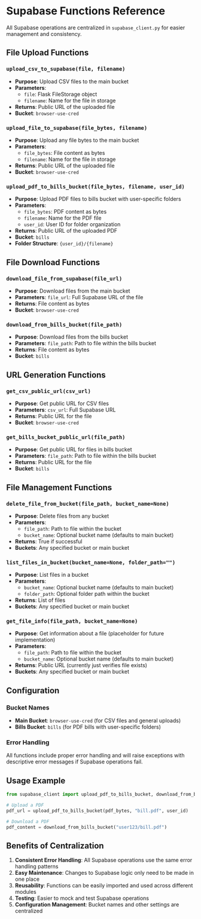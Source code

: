 # Supabase Functions Reference

All Supabase operations are centralized in `supabase_client.py` for easier management and consistency.

## File Upload Functions

### `upload_csv_to_supabase(file, filename)`

- **Purpose**: Upload CSV files to the main bucket
- **Parameters**:
  - `file`: Flask FileStorage object
  - `filename`: Name for the file in storage
- **Returns**: Public URL of the uploaded file
- **Bucket**: `browser-use-cred`

### `upload_file_to_supabase(file_bytes, filename)`

- **Purpose**: Upload any file bytes to the main bucket
- **Parameters**:
  - `file_bytes`: File content as bytes
  - `filename`: Name for the file in storage
- **Returns**: Public URL of the uploaded file
- **Bucket**: `browser-use-cred`

### `upload_pdf_to_bills_bucket(file_bytes, filename, user_id)`

- **Purpose**: Upload PDF files to bills bucket with user-specific folders
- **Parameters**:
  - `file_bytes`: PDF content as bytes
  - `filename`: Name for the PDF file
  - `user_id`: User ID for folder organization
- **Returns**: Public URL of the uploaded PDF
- **Bucket**: `bills`
- **Folder Structure**: `{user_id}/{filename}`

## File Download Functions

### `download_file_from_supabase(file_url)`

- **Purpose**: Download files from the main bucket
- **Parameters**: `file_url`: Full Supabase URL of the file
- **Returns**: File content as bytes
- **Bucket**: `browser-use-cred`

### `download_from_bills_bucket(file_path)`

- **Purpose**: Download files from the bills bucket
- **Parameters**: `file_path`: Path to file within the bills bucket
- **Returns**: File content as bytes
- **Bucket**: `bills`

## URL Generation Functions

### `get_csv_public_url(csv_url)`

- **Purpose**: Get public URL for CSV files
- **Parameters**: `csv_url`: Full Supabase URL
- **Returns**: Public URL for the file
- **Bucket**: `browser-use-cred`

### `get_bills_bucket_public_url(file_path)`

- **Purpose**: Get public URL for files in bills bucket
- **Parameters**: `file_path`: Path to file within the bills bucket
- **Returns**: Public URL for the file
- **Bucket**: `bills`

## File Management Functions

### `delete_file_from_bucket(file_path, bucket_name=None)`

- **Purpose**: Delete files from any bucket
- **Parameters**:
  - `file_path`: Path to file within the bucket
  - `bucket_name`: Optional bucket name (defaults to main bucket)
- **Returns**: True if successful
- **Buckets**: Any specified bucket or main bucket

### `list_files_in_bucket(bucket_name=None, folder_path="")`

- **Purpose**: List files in a bucket
- **Parameters**:
  - `bucket_name`: Optional bucket name (defaults to main bucket)
  - `folder_path`: Optional folder path within the bucket
- **Returns**: List of files
- **Buckets**: Any specified bucket or main bucket

### `get_file_info(file_path, bucket_name=None)`

- **Purpose**: Get information about a file (placeholder for future implementation)
- **Parameters**:
  - `file_path`: Path to file within the bucket
  - `bucket_name`: Optional bucket name (defaults to main bucket)
- **Returns**: Public URL (currently just verifies file exists)
- **Buckets**: Any specified bucket or main bucket

## Configuration

### Bucket Names

- **Main Bucket**: `browser-use-cred` (for CSV files and general uploads)
- **Bills Bucket**: `bills` (for PDF bills with user-specific folders)

### Error Handling

All functions include proper error handling and will raise exceptions with descriptive error messages if Supabase operations fail.

## Usage Example

```python
from supabase_client import upload_pdf_to_bills_bucket, download_from_bills_bucket

# Upload a PDF
pdf_url = upload_pdf_to_bills_bucket(pdf_bytes, "bill.pdf", user_id)

# Download a PDF
pdf_content = download_from_bills_bucket("user123/bill.pdf")
```

## Benefits of Centralization

1. **Consistent Error Handling**: All Supabase operations use the same error handling patterns
2. **Easy Maintenance**: Changes to Supabase logic only need to be made in one place
3. **Reusability**: Functions can be easily imported and used across different modules
4. **Testing**: Easier to mock and test Supabase operations
5. **Configuration Management**: Bucket names and other settings are centralized
